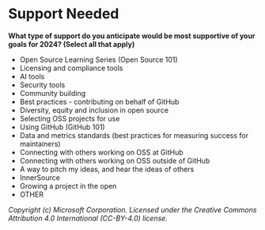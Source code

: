 # Support Needed

**What type of support do you anticipate would be most supportive of your goals for 2024? (Select all that apply)**
- Open Source Learning Series (Open Source 101)
- Licensing and compliance tools
- AI tools
- Security tools
- Community building
- Best practices - contributing on behalf of GitHub
- Diversity, equity and inclusion in open source
- Selecting OSS projects for use
- Using GitHub (GitHub 101)
- Data and metrics standards (best practices for measuring success for maintainers)
- Connecting with others working on OSS at GitHub
- Connecting with others working on OSS outside of GitHub
- A way to pitch my ideas, and hear the ideas of others
- InnerSource
- Growing a project in the open
- OTHER

_Copyright (c) Microsoft Corporation. Licensed under the Creative Commons Attribution 4.0 International (CC-BY-4.0) license._
